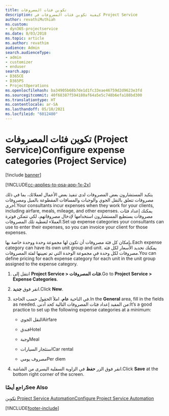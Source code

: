 ```yaml
---
title: تكوين فئات المصروفات
description: كيفية تكوين فئات المصروفات في Project Service
author: revathiMuthiah
ms.custom:
- dyn365-projectservice
ms.date: 8/03/2018
ms.topic: article
ms.author: revathim
audience: Admin
search.audienceType:
- admin
- customizer
- enduser
search.app:
- D365CE
- D365PS
- ProjectOperations
ms.openlocfilehash: ba34905b68b7de1d1fc33eae46759d2d9623e3fd
ms.sourcegitcommit: 40f68387f594180af64a5e5c748b6efa188bd300
ms.translationtype: HT
ms.contentlocale: ar-SA
ms.lasthandoff: 05/10/2021
ms.locfileid: "6012480"
---
```

# <a name="configure-expense-categories-project-service"></a><span data-ttu-id="044f7-103">تكوين فئات المصروفات (Project Service)</span><span class="sxs-lookup"><span data-stu-id="044f7-103">Configure expense categories (Project Service)</span></span>

[!include [banner](../includes/psa-now-project-operations.md)]

[!INCLUDE[cc-applies-to-psa-app-1x-2x](../includes/cc-applies-to-psa-app-1x-2x.md)]

<span data-ttu-id="044f7-104">يتكبد المستشارون بعض المصروفات لدى تنفيذ بعض الأعمال لعملائك، بما في ذلك مصروفات تتعلق بالنقل الجوي والوجبات والمسافات المقطوعة بالميل ومصروفات أخرى.</span><span class="sxs-lookup"><span data-stu-id="044f7-104">Your consultants incur expenses when they work for your clients, including airfare, meals, mileage, and other expenses.</span></span> <span data-ttu-id="044f7-105">يمكنك إعداد فئات مصروفات يستطيع المستشارون استخدامها لإدخال مصروفاتهم، لكي تتمكن فوترة العملاء لتغطية تلك المصروفات.</span><span class="sxs-lookup"><span data-stu-id="044f7-105">Set up expense categories your consultants can use to enter their expenses, so you can invoice your client for those expenses.</span></span>  
  
<span data-ttu-id="044f7-106">بإمكان كل فئة مصروفات أن تكون لها مجموعة وحدة ووحدة خاصة بها.</span><span class="sxs-lookup"><span data-stu-id="044f7-106">Each expense category can have its own unit group and unit.</span></span> <span data-ttu-id="044f7-107">يمكنك تحديد الأسعار لكل فئة مصروفات لكل وحدة في مجموعة الوحدة التي تم تعيينها لفئة المصروفات.</span><span class="sxs-lookup"><span data-stu-id="044f7-107">You can define pricing for each expense category for each unit in the unit group assigned to the expense category.</span></span>  
  
1.  <span data-ttu-id="044f7-108">انتقل إلى **Project Service > فئات المصروفات**.</span><span class="sxs-lookup"><span data-stu-id="044f7-108">Go to **Project Service > Expense Categories**.</span></span>  
  
2.  <span data-ttu-id="044f7-109">انقر فوق **جديد**.</span><span class="sxs-lookup"><span data-stu-id="044f7-109">Click **New**.</span></span>  
  
3.  <span data-ttu-id="044f7-110">في الناحية **عام**، املأ الحقول حسب الحاجة.</span><span class="sxs-lookup"><span data-stu-id="044f7-110">In the **General** area, fill in the fields as needed.</span></span> <span data-ttu-id="044f7-111">من المفيد إعداد فئات المصروفات التالية كحد أدنى:</span><span class="sxs-lookup"><span data-stu-id="044f7-111">It’s a good practice to set up the following expense categories at a minimum:</span></span>  
  
    -   <span data-ttu-id="044f7-112">النقل الجوي</span><span class="sxs-lookup"><span data-stu-id="044f7-112">Airfare</span></span>  
  
    -   <span data-ttu-id="044f7-113">فندق</span><span class="sxs-lookup"><span data-stu-id="044f7-113">Hotel</span></span>  
  
    -   <span data-ttu-id="044f7-114">وجبة</span><span class="sxs-lookup"><span data-stu-id="044f7-114">Meal</span></span>  
  
    -   <span data-ttu-id="044f7-115">استئجار السيارات</span><span class="sxs-lookup"><span data-stu-id="044f7-115">Car rental</span></span>  
  
    -   <span data-ttu-id="044f7-116">مصروف يومي</span><span class="sxs-lookup"><span data-stu-id="044f7-116">Per diem</span></span>  
  
4.  <span data-ttu-id="044f7-117">انقر فوق الزر **حفظ** في الزاوية السفلية اليسرى من الشاشة.</span><span class="sxs-lookup"><span data-stu-id="044f7-117">Click **Save** at the bottom right corner of the screen.</span></span>  
  
### <a name="see-also"></a><span data-ttu-id="044f7-118">راجع أيضًا</span><span class="sxs-lookup"><span data-stu-id="044f7-118">See Also</span></span>  
 [<span data-ttu-id="044f7-119">تكوين Project Service Automation</span><span class="sxs-lookup"><span data-stu-id="044f7-119">Configure Project Service Automation</span></span>](../psa/configure.md)


[!INCLUDE[footer-include](../includes/footer-banner.md)]